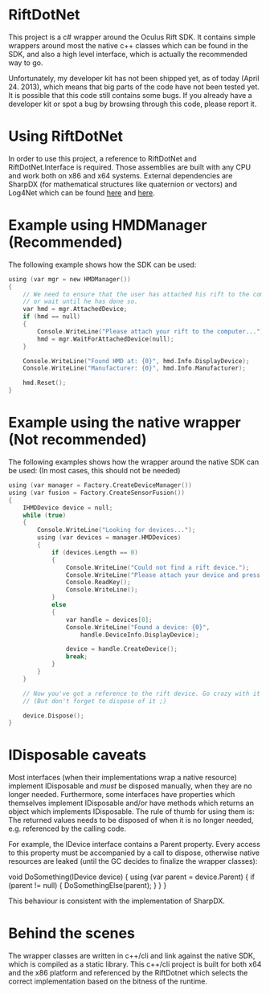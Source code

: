 RiftDotNet
==========

This project is a c# wrapper around the Oculus Rift SDK. It contains simple wrappers around most the native c++ classes which
can be found in the SDK, and also a high level interface, which is actually the recommended way to go.

Unfortunately, my developer kit has not been shipped yet, as of today (April 24. 2013), which means that big parts of the code have not
been tested yet. It is possible that this code still contains some bugs. If you already have a developer kit or spot a bug 
by browsing through this code, please report it.

Using RiftDotNet
================

In order to use this project, a reference to RiftDotNet and RiftDotNet.Interface is required. Those assemblies are built with
any CPU and work both on x86 and x64 systems. External dependencies are SharpDX (for mathematical structures like quaternion or vectors) and Log4Net
which can be found [here](http://sharpdx.org/download/) and [here](http://logging.apache.org/log4net/download_log4net.cgi).

Example using HMDManager (Recommended)
======================================

The following example shows how the SDK can be used:

```c
using (var mgr = new HMDManager())
{
	// We need to ensure that the user has attached his rift to the computer
	// or wait until he has done so.
	var hmd = mgr.AttachedDevice;
	if (hmd == null)
	{
		Console.WriteLine("Please attach your rift to the computer...");
		hmd = mgr.WaitForAttachedDevice(null);
	}

	Console.WriteLine("Found HMD at: {0}", hmd.Info.DisplayDevice);
	Console.WriteLine("Manufacturer: {0}", hmd.Info.Manufacturer);

	hmd.Reset();
}
```

Example using the native wrapper (Not recommended)
==================================================

The following examples shows how the wrapper around the native SDK can be used:
(In most cases, this should not be needed)

```c
using (var manager = Factory.CreateDeviceManager())
using (var fusion = Factory.CreateSensorFusion())
{
	IHMDDevice device = null;
	while (true)
	{
		Console.WriteLine("Looking for devices...");
		using (var devices = manager.HMDDevices)
		{
			if (devices.Length == 0)
			{
				Console.WriteLine("Could not find a rift device.");
				Console.WriteLine("Please attach your device and press any key to continue");
				Console.ReadKey();
				Console.WriteLine();
			}
			else
			{
				var handle = devices[0];
				Console.WriteLine("Found a device: {0}",
					handle.DeviceInfo.DisplayDevice);

				device = handle.CreateDevice();
				break;
			}
		}
	}

	// Now you've got a reference to the rift device. Go crazy with it ;)
	// (But don't forget to dispose of it ;)

	device.Dispose();
}
```

IDisposable caveats
===================

Most interfaces (when their implementations wrap a native resource) implement IDisposable and *must* be disposed manually, when
they are no longer needed.
Furthermore, some interfaces have properties which themselves implement IDisposable and/or have methods which returns an object
which implements IDisposable. The rule of thumb for using them is: The returned values needs to be disposed of when it is no
longer needed, e.g. referenced by the calling code.

For example, the IDevice interface contains a Parent property. Every access to this property must be accompanied by a call to dispose, otherwise
native resources are leaked (until the GC decides to finalize the wrapper classes):

void DoSomething(IDevice device)
{
	using (var parent = device.Parent)
	{
		if (parent != null)
		{
			DoSomethingElse(parent);
		}
	}
}

This behaviour is consistent with the implementation of SharpDX.

Behind the scenes
=================

The wrapper classes are written in c++/cli and link against the native SDK,
which is compiled as a static library. This c++/cli project is built for both x64 and the x86 platform
and referenced by the RiftDotnet which selects the correct implementation based on the bitness of the
runtime.
